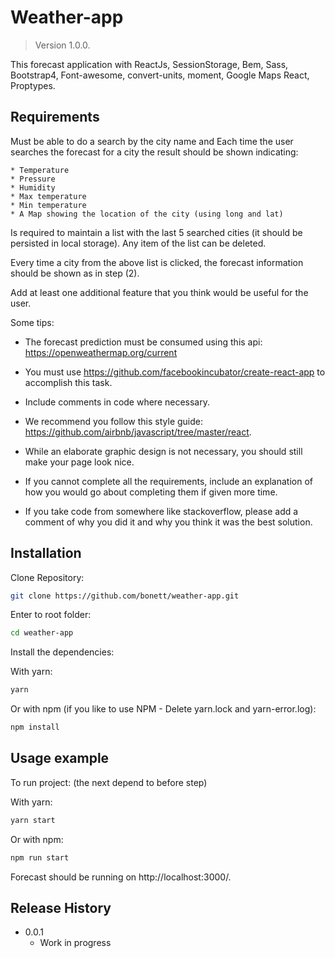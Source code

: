 # Weather-app

> Version 1.0.0.

This forecast application with ReactJs, SessionStorage, Bem, Sass, Bootstrap4, Font-awesome, convert-units, moment, Google Maps React, Proptypes.

## Requirements

Must be able to do a search by the city name and Each time the user searches the forecast for a city the result should be shown indicating:

    * Temperature
    * Pressure
    * Humidity
    * Max temperature
    * Min temperature
    * A Map showing the location of the city (using long and lat)

Is required to maintain a list with the last 5 searched cities (it should be persisted in local storage). Any item of the list can be deleted.

Every time a city from the above list is clicked, the forecast information should be shown as in step (2).

Add at least one additional feature that you think would be useful for the user.

Some tips:

* The forecast prediction must be consumed using this api: https://openweathermap.org/current

* You must use https://github.com/facebookincubator/create-react-app to accomplish this task.

* Include comments in code where necessary.

* We recommend you follow this style guide: https://github.com/airbnb/javascript/tree/master/react.

* While an elaborate graphic design is not necessary, you should still make your page look nice. 

* If you cannot complete all the requirements, include an explanation of how you would go about completing them if given more time.

* If you take code from somewhere like stackoverflow, please add a comment of why you did it and why you think it was the best solution.


## Installation

Clone Repository:

```sh
git clone https://github.com/bonett/weather-app.git
```

Enter to root folder:

```sh
cd weather-app
```

Install the dependencies:

With yarn: 

```sh
yarn
```
Or with npm (if you like to use NPM - Delete yarn.lock and yarn-error.log): 

```sh
npm install
```

## Usage example

To run project:  (the next depend to before step)

With yarn: 

```sh
yarn start
```
Or with npm: 

```sh
npm run start
```


Forecast should be running on http://localhost:3000/.


## Release History

* 0.0.1
    * Work in progress
